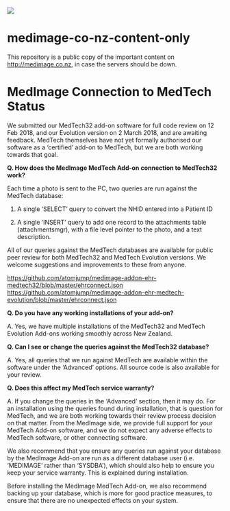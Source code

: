 <img src="https://atomjump.com/images/logo80.png">



# medimage-co-nz-content-only
This repository is a public copy of the important content on http://medimage.co.nz,  in case the servers should be down.


# MedImage Connection to MedTech Status


We submitted our MedTech32 add-on software for full code review on 12 Feb 2018, and our Evolution version on 2 March 2018, and are awaiting feedback. MedTech themselves have not yet formally authorised our software as a ‘certified’ add-on to MedTech, but we are both working towards that goal.

 

__Q. How does the MedImage MedTech Add-on connection to MedTech32 work?__

Each time a photo is sent to the PC, two queries are run against the MedTech database:

1. A single ‘SELECT’ query to convert the NHID entered into a Patient ID

2. A single ‘INSERT’ query to add one record to the attachments table (attachmentsmgr), with a file level pointer to the photo, and a text description.

All of our queries against the MedTech databases are available for public peer review for both MedTech32 and MedTech Evolution versions. We welcome suggestions and improvements to these from anyone.

https://github.com/atomjump/medimage-addon-ehr-medtech32/blob/master/ehrconnect.json
https://github.com/atomjump/medimage-addon-ehr-medtech-evolution/blob/master/ehrconnect.json 
 

__Q. Do you have any working installations of your add-on?__

A. Yes, we have multiple installations of the MedTech32 and MedTech Evolution Add-ons working smoothly across New Zealand.

 

__Q. Can I see or change the queries against the MedTech32 database?__

A. Yes, all queries that we run against MedTech are available within the software under the ‘Advanced’ options. All source code is also available for your review.

 

__Q. Does this affect my MedTech service warranty?__

A. If you change the queries in the ‘Advanced’ section, then it may do. For an installation using the queries found during installation, that is question for MedTech, and we are both working towards their review process decision on that matter.  From the MedImage side, we provide full support for your MedTech Add-on software, and we do not expect any adverse effects to MedTech software, or other connecting software.

We also recommend that you ensure any queries run against your database by the MedImage Add-on are run as a different database user (i.e. ‘MEDIMAGE’ rather than ‘SYSDBA’), which should also help to ensure you keep your service warranty. This is explained during installation.

Before installing the MedImage MedTech Add-on, we also recommend backing up your database, which is more for good practice measures, to ensure that there are no unexpected effects on your system.


